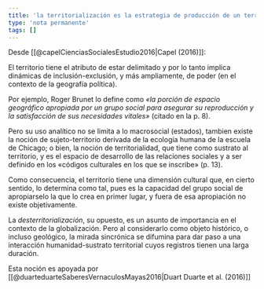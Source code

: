 ```yaml
---
title: 'la territorialización es la estrategia de producción de un territorio concreto, práctica y discursivamente'
type: 'nota permanente'
tags: []
---
```

Desde [[@capelCienciasSocialesEstudio2016|Capel (2016)]]:

El territorio tiene el atributo de estar delimitado y por lo tanto implica dinámicas de inclusión-exclusión, y más ampliamente, de poder (en el contexto de la geografía política).

Por ejemplo, Roger Brunet lo define como *«la porción de espacio geográfico apropiada por un grupo social para asegurar su reproducción y la satisfacción de sus necesidades vitales»* (citado en la p. 8).

Pero su uso analítico no se limita a lo macrosocial (estados), tambien existe la noción de sujeto-territorio derivada de la ecología humana de la escuela de Chicago; o bien, la noción de territorialidad, que tiene como sustrato al territorio, y es el espacio de desarrollo de las relaciones sociales y a ser definido en los «códigos culturales en los que se inscribe» (p. 13). 

Como consecuencia, el territorio tiene una dimensión cultural que, en cierto sentido, lo determina como tal, pues es la capacidad del grupo social de apropiarselo la que lo crea en primer lugar, y fuera de esa apropiación no existe objetivamente. 

La *desterritorialización*, su opuesto, es un asunto de importancia en el contexto de la globalización. Pero al considerarlo como objeto histórico, o incluso geológico, la mirada sincrónica se difumina para dar paso a una interacción humanidad-sustrato territorial cuyos registros tienen una larga duración. 

Esta noción es apoyada por [[@duarteduarteSaberesVernaculosMayas2016|Duart Duarte et al. (2016)]]